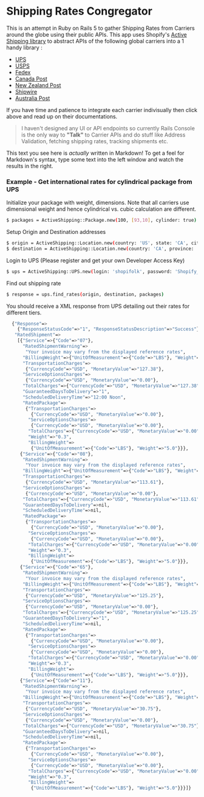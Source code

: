 # Shipping Rates Congregator


This is an attempt in Ruby on Rails 5 to gather Shipping Rates from Carriers around the globe using their public APIs. This app uses Shopify's [Active Shipping library](https://github.com/Shopify/active_shipping) to abstract APIs of the following global carriers into a 1 handy library :

  - [UPS](https://www.ups.com/upsdeveloperkit?loc=en_US)
  - [USPS](https://www.usps.com/business/web-tools-apis/welcome.htm)
  - [Fedex](http://www.fedex.com/us/developer/)
  - [Canada Post](https://www.canadapost.ca/cpotools/apps/drc/home?execution=e1s1)
  - [New Zealand Post](https://www.nzpost.co.nz/business/developer-centre)
  - [Shipwire](https://www.shipwire.com/w/developers/)
  - [Australia Post](https://developers.auspost.com.au/)

If you have time and patience to integrate each carrier indivisually then click above and read up on their documentations.


> I haven't designed any UI or API endpoints so currently Rails Console is the only way to **"Talk"**
> to Carrier APIs and do stuff like Address Validation, fetching shipping rates, tracking
> shipments etc.

This text you see here is *actually* written in Markdown! To get a feel for Markdown's syntax, type some text into the left window and watch the results in the right.


### Example - Get international rates for cylindrical package from UPS 

Initialize your package with weight, dimensions. Note that all carriers use dimensional weight and hence cylindrical vs. cubic calculation are different.

```sh
$ packages = ActiveShipping::Package.new(100, [93,10], cylinder: true)
```

Setup Origin and Destination addresses

```sh
$ origin = ActiveShipping::Location.new(country: 'US', state: 'CA', city: 'Beverly Hills', zip: '90210')
$ destination = ActiveShipping::Location.new(country: 'CA', province: 'ON', city: 'Ottawa', postal_code: 'K1P 1J1')
```

Login to UPS (Please register and get your own Developer Access Key)

```sh
$ ups = ActiveShipping::UPS.new(login: 'shopifolk', password: 'Shopify_rocks', key: '7CE85DED4C9D07AB')
```

Find out shipping rate

```sh
$ response = ups.find_rates(origin, destination, packages)
```

You should receive a XML response from UPS detailing out their rates for different tiers.

```sh
  {"Response"=>
    {"ResponseStatusCode"=>"1", "ResponseStatusDescription"=>"Success"},
   "RatedShipment"=>
    [{"Service"=>{"Code"=>"07"},
      "RatedShipmentWarning"=>
       "Your invoice may vary from the displayed reference rates",
      "BillingWeight"=>{"UnitOfMeasurement"=>{"Code"=>"LBS"}, "Weight"=>"5.0"},
      "TransportationCharges"=>
       {"CurrencyCode"=>"USD", "MonetaryValue"=>"127.38"},
      "ServiceOptionsCharges"=>
       {"CurrencyCode"=>"USD", "MonetaryValue"=>"0.00"},
      "TotalCharges"=>{"CurrencyCode"=>"USD", "MonetaryValue"=>"127.38"},
      "GuaranteedDaysToDelivery"=>"1",
      "ScheduledDeliveryTime"=>"12:00 Noon",
      "RatedPackage"=>
       {"TransportationCharges"=>
         {"CurrencyCode"=>"USD", "MonetaryValue"=>"0.00"},
        "ServiceOptionsCharges"=>
         {"CurrencyCode"=>"USD", "MonetaryValue"=>"0.00"},
        "TotalCharges"=>{"CurrencyCode"=>"USD", "MonetaryValue"=>"0.00"},
        "Weight"=>"0.3",
        "BillingWeight"=>
         {"UnitOfMeasurement"=>{"Code"=>"LBS"}, "Weight"=>"5.0"}}},
     {"Service"=>{"Code"=>"08"},
      "RatedShipmentWarning"=>
       "Your invoice may vary from the displayed reference rates",
      "BillingWeight"=>{"UnitOfMeasurement"=>{"Code"=>"LBS"}, "Weight"=>"5.0"},
      "TransportationCharges"=>
       {"CurrencyCode"=>"USD", "MonetaryValue"=>"113.61"},
      "ServiceOptionsCharges"=>
       {"CurrencyCode"=>"USD", "MonetaryValue"=>"0.00"},
      "TotalCharges"=>{"CurrencyCode"=>"USD", "MonetaryValue"=>"113.61"},
      "GuaranteedDaysToDelivery"=>nil,
      "ScheduledDeliveryTime"=>nil,
      "RatedPackage"=>
       {"TransportationCharges"=>
         {"CurrencyCode"=>"USD", "MonetaryValue"=>"0.00"},
        "ServiceOptionsCharges"=>
         {"CurrencyCode"=>"USD", "MonetaryValue"=>"0.00"},
        "TotalCharges"=>{"CurrencyCode"=>"USD", "MonetaryValue"=>"0.00"},
        "Weight"=>"0.3",
        "BillingWeight"=>
         {"UnitOfMeasurement"=>{"Code"=>"LBS"}, "Weight"=>"5.0"}}},
     {"Service"=>{"Code"=>"65"},
      "RatedShipmentWarning"=>
       "Your invoice may vary from the displayed reference rates",
      "BillingWeight"=>{"UnitOfMeasurement"=>{"Code"=>"LBS"}, "Weight"=>"5.0"},
      "TransportationCharges"=>
       {"CurrencyCode"=>"USD", "MonetaryValue"=>"125.25"},
      "ServiceOptionsCharges"=>
       {"CurrencyCode"=>"USD", "MonetaryValue"=>"0.00"},
      "TotalCharges"=>{"CurrencyCode"=>"USD", "MonetaryValue"=>"125.25"},
      "GuaranteedDaysToDelivery"=>"1",
      "ScheduledDeliveryTime"=>nil,
      "RatedPackage"=>
       {"TransportationCharges"=>
         {"CurrencyCode"=>"USD", "MonetaryValue"=>"0.00"},
        "ServiceOptionsCharges"=>
         {"CurrencyCode"=>"USD", "MonetaryValue"=>"0.00"},
        "TotalCharges"=>{"CurrencyCode"=>"USD", "MonetaryValue"=>"0.00"},
        "Weight"=>"0.3",
        "BillingWeight"=>
         {"UnitOfMeasurement"=>{"Code"=>"LBS"}, "Weight"=>"5.0"}}},
     {"Service"=>{"Code"=>"11"},
      "RatedShipmentWarning"=>
       "Your invoice may vary from the displayed reference rates",
      "BillingWeight"=>{"UnitOfMeasurement"=>{"Code"=>"LBS"}, "Weight"=>"5.0"},
      "TransportationCharges"=>
       {"CurrencyCode"=>"USD", "MonetaryValue"=>"30.75"},
      "ServiceOptionsCharges"=>
       {"CurrencyCode"=>"USD", "MonetaryValue"=>"0.00"},
      "TotalCharges"=>{"CurrencyCode"=>"USD", "MonetaryValue"=>"30.75"},
      "GuaranteedDaysToDelivery"=>nil,
      "ScheduledDeliveryTime"=>nil,
      "RatedPackage"=>
       {"TransportationCharges"=>
         {"CurrencyCode"=>"USD", "MonetaryValue"=>"0.00"},
        "ServiceOptionsCharges"=>
         {"CurrencyCode"=>"USD", "MonetaryValue"=>"0.00"},
        "TotalCharges"=>{"CurrencyCode"=>"USD", "MonetaryValue"=>"0.00"},
        "Weight"=>"0.3",
        "BillingWeight"=>
         {"UnitOfMeasurement"=>{"Code"=>"LBS"}, "Weight"=>"5.0"}}}]}
```